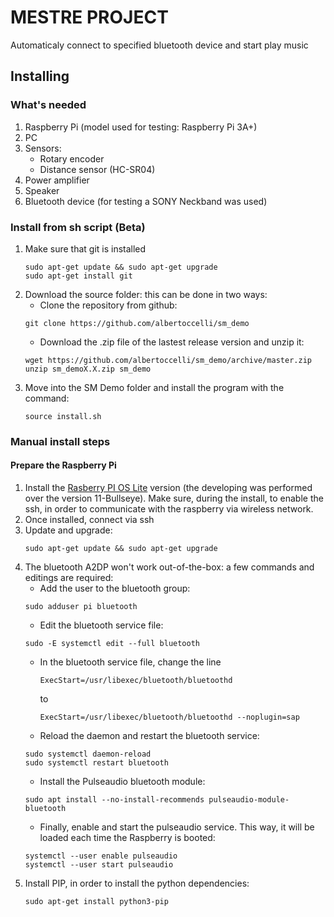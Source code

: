 # MESTRE PROJECT
Automaticaly connect to specified bluetooth device and start play music

## Installing
### What's needed
1. Raspberry Pi (model used for testing: Raspberry Pi 3A+)
2. PC 
3. Sensors:
   - Rotary encoder
   - Distance sensor (HC-SR04)
4. Power amplifier
5. Speaker
6. Bluetooth device (for testing a SONY Neckband was used)

### Install from sh script (Beta)
1. Make sure that git is installed
   ```
   sudo apt-get update && sudo apt-get upgrade
   sudo apt-get install git
   ```
2. Download the source folder: this can be done in two ways:
   - Clone the repository from github: 
   ```
   git clone https://github.com/albertoccelli/sm_demo
   ```
   - Download the .zip file of the lastest release version and unzip it: 
   ```
   wget https://github.com/albertoccelli/sm_demo/archive/master.zip
   unzip sm_demoX.X.zip sm_demo
   ```
3. Move into the SM Demo folder and install the program with the command:
   ```
   source install.sh
   ```
### Manual install steps
#### Prepare the Raspberry Pi
1. Install the [Rasberry PI OS Lite](https://downloads.raspberrypi.org/raspios_lite_armhf/images/raspios_lite_armhf-2023-05-03/2023-05-03-raspios-bullseye-armhf-lite.img.xz) version (the developing was performed over the version 11-Bullseye).
Make sure, during the install, to enable the ssh, in order to communicate with the raspberry via wireless network.
2. Once installed, connect via ssh
3. Update and upgrade:
   ```
   sudo apt-get update && sudo apt-get upgrade
   ```
4. The bluetooth A2DP won't work out-of-the-box: a few commands and editings are required:
   - Add the user to the bluetooth group:
   ```
   sudo adduser pi bluetooth
   ```
   - Edit the bluetooth service file:
   ```
   sudo -E systemctl edit --full bluetooth
   ```
   - In the bluetooth service file, change the line
     ```
     ExecStart=/usr/libexec/bluetooth/bluetoothd
     ```
     to
     ```
     ExecStart=/usr/libexec/bluetooth/bluetoothd --noplugin=sap
     ```
   - Reload the daemon and restart the bluetooth service:
   ```
   sudo systemctl daemon-reload
   sudo systemctl restart bluetooth
   ```
   - Install the Pulseaudio bluetooth module:
   ```
   sudo apt install --no-install-recommends pulseaudio-module-bluetooth
   ```
   - Finally, enable and start the pulseaudio service. This way, it will be loaded each time the Raspberry is booted:
   ```
   systemctl --user enable pulseaudio
   systemctl --user start pulseaudio
   ```
5. Install PIP, in order to install the python dependencies: 
   ```
   sudo apt-get install python3-pip
   ```
